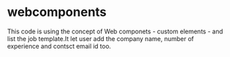 # webcomponents

This code is using the concept of Web componets - custom elements - <job-list> and list the job template.It let user add the 
company name, number of experience and contsct email id too.
